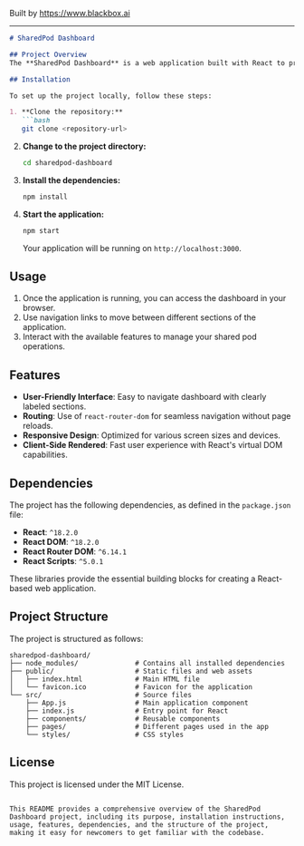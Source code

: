 
Built by https://www.blackbox.ai

---

```markdown
# SharedPod Dashboard

## Project Overview
The **SharedPod Dashboard** is a web application built with React to provide a user-friendly environment for managing shared pod operations. The application utilizes routing capabilities for a seamless navigation experience and is designed to be responsive and efficient.

## Installation

To set up the project locally, follow these steps:

1. **Clone the repository:**
   ```bash
   git clone <repository-url>
   ```

2. **Change to the project directory:**
   ```bash
   cd sharedpod-dashboard
   ```

3. **Install the dependencies:**
   ```bash
   npm install
   ```

4. **Start the application:**
   ```bash
   npm start
   ```
   Your application will be running on `http://localhost:3000`.

## Usage

1. Once the application is running, you can access the dashboard in your browser.
2. Use navigation links to move between different sections of the application.
3. Interact with the available features to manage your shared pod operations.

## Features

- **User-Friendly Interface**: Easy to navigate dashboard with clearly labeled sections.
- **Routing**: Use of `react-router-dom` for seamless navigation without page reloads.
- **Responsive Design**: Optimized for various screen sizes and devices.
- **Client-Side Rendered**: Fast user experience with React's virtual DOM capabilities.

## Dependencies

The project has the following dependencies, as defined in the `package.json` file:

- **React**: `^18.2.0`
- **React DOM**: `^18.2.0`
- **React Router DOM**: `^6.14.1`
- **React Scripts**: `^5.0.1`

These libraries provide the essential building blocks for creating a React-based web application.

## Project Structure

The project is structured as follows:

```
sharedpod-dashboard/
├── node_modules/              # Contains all installed dependencies
├── public/                    # Static files and web assets
│   ├── index.html             # Main HTML file
│   └── favicon.ico            # Favicon for the application
└── src/                       # Source files
    ├── App.js                 # Main application component
    ├── index.js               # Entry point for React
    ├── components/            # Reusable components
    ├── pages/                 # Different pages used in the app
    └── styles/                # CSS styles
```

## License

This project is licensed under the MIT License.
```

This README provides a comprehensive overview of the SharedPod Dashboard project, including its purpose, installation instructions, usage, features, dependencies, and the structure of the project, making it easy for newcomers to get familiar with the codebase.